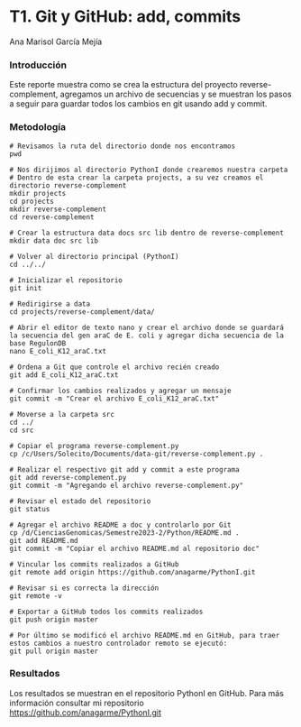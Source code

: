 # T1. Git y GitHub:  add, commits
Ana Marisol García Mejía 


### Introducción 
Este reporte muestra como se crea la estructura del proyecto reverse-complement, agregamos un archivo de secuencias y se muestran los pasos a seguir para guardar todos los cambios en git usando add y commit.


### Metodología

```
# Revisamos la ruta del directorio donde nos encontramos 
pwd 

# Nos dirijimos al directorio PythonI donde crearemos nuestra carpeta
# Dentro de esta crear la carpeta projects, a su vez creamos el directorio reverse-complement
mkdir projects
cd projects
mkdir reverse-complement 
cd reverse-complement 

# Crear la estructura data docs src lib dentro de reverse-complement
mkdir data doc src lib

# Volver al directorio principal (PythonI)
cd ../../

# Inicializar el repositorio
git init

# Redirigirse a data
cd projects/reverse-complement/data/

# Abrir el editor de texto nano y crear el archivo donde se guardará la secuencia del gen araC de E. coli y agregar dicha secuencia de la base RegulonDB
nano E_coli_K12_araC.txt

# Ordena a Git que controle el archivo recién creado
git add E_coli_K12_araC.txt 

# Confirmar los cambios realizados y agregar un mensaje
git commit -m "Crear el archivo E_coli_K12_araC.txt"

# Moverse a la carpeta src 
cd ../
cd src

# Copiar el programa reverse-complement.py
cp /c/Users/Solecito/Documents/data-git/reverse-complement.py .

# Realizar el respectivo git add y commit a este programa 
git add reverse-complement.py
git commit -m "Agregando el archivo reverse-complement.py"

# Revisar el estado del repositorio
git status 

# Agregar el archivo README a doc y controlarlo por Git
cp /d/CienciasGenomicas/Semestre2023-2/Python/README.md .
git add README.md
git commit -m "Copiar el archivo README.md al repositorio doc"

# Vincular los commits realizados a GitHub
git remote add origin https://github.com/anagarme/PythonI.git

# Revisar si es correcta la dirección 
git remote -v 

# Exportar a GitHub todos los commits realizados
git push origin master 

# Por último se modificó el archivo README.md en GitHub, para traer estos cambios a nuestro controlador remoto se ejecutó: 
git pull origin master  

```

### Resultados 
Los resultados se muestran en el repositorio PythonI en GitHub. Para más información consultar mi repositorio https://github.com/anagarme/PythonI.git
